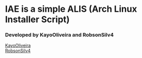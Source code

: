 <!DOCTYPE html>
<html>

<head>
    <meta charset="UTF-8">
</head>

<body>
    <h1>IAE is a simple ALIS (Arch Linux Installer Script) </h1>
    <h3>Developed by KayoOliveira and RobsonSilv4</h3>
    <a href="https://github.com/kayooliveira1">KayoOliveira</a><br>
    <a href="https://github.com/robsonsilv4">RobsonSilv4</a>
</body>

</html>